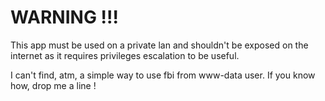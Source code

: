 # WARNING !!!

This app must be used on a private lan and shouldn't be exposed on the internet as it requires privileges escalation 
to be useful.

I can't find, atm, a simple way to use fbi from www-data user. If you know how, drop me a line !